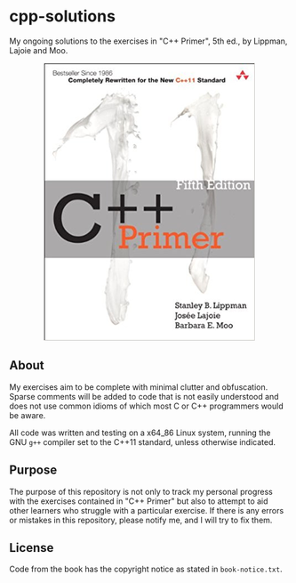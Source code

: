 # cpp-solutions

My ongoing solutions to the exercises in "C++ Primer", 5th ed., by Lippman,
Lajoie and Moo.

<p align="center">
<img src="cover.jpg" alt="C++ Primer Cover">
</p>

## About

My exercises aim to be complete with minimal clutter and obfuscation. Sparse
comments will be added to code that is not easily understood and does not use
common idioms of which most C or C++ programmers would be aware.

All code was written and testing on a x64\_86 Linux system, running the GNU
`g++` compiler set to the C++11 standard, unless otherwise indicated.

## Purpose

The purpose of this repository is not only to track my personal progress with
the exercises contained in "C++ Primer" but also to attempt to aid other
learners who struggle with a particular exercise. If there is any errors or
mistakes in this repository, please notify me, and I will try to fix them.

## License

Code from the book has the copyright notice as stated in `book-notice.txt`.
